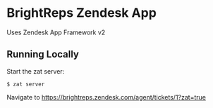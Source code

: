 # BrightReps Zendesk App

Uses Zendesk App Framework v2

## Running Locally

Start the zat server:

    $ zat server

Navigate to https://brightreps.zendesk.com/agent/tickets/1?zat=true